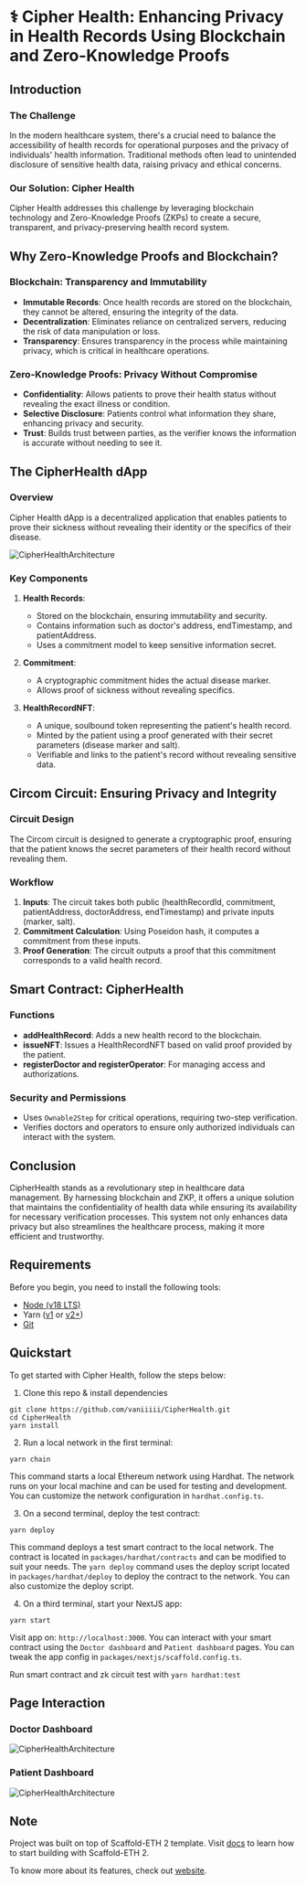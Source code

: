 # ⚕️ Cipher Health: Enhancing Privacy in Health Records Using Blockchain and Zero-Knowledge Proofs

## Introduction

### The Challenge

In the modern healthcare system, there's a crucial need to balance the accessibility of health records for operational purposes and the privacy of individuals' health information. Traditional methods often lead to unintended disclosure of sensitive health data, raising privacy and ethical concerns.

### Our Solution: Cipher Health
Cipher Health addresses this challenge by leveraging blockchain technology and Zero-Knowledge Proofs (ZKPs) to create a secure, transparent, and privacy-preserving health record system.

## Why Zero-Knowledge Proofs and Blockchain?

### Blockchain: Transparency and Immutability
- **Immutable Records**: Once health records are stored on the blockchain, they cannot be altered, ensuring the integrity of the data.
- **Decentralization**: Eliminates reliance on centralized servers, reducing the risk of data manipulation or loss.
- **Transparency**: Ensures transparency in the process while maintaining privacy, which is critical in healthcare operations.

### Zero-Knowledge Proofs: Privacy Without Compromise
- **Confidentiality**: Allows patients to prove their health status without revealing the exact illness or condition.
- **Selective Disclosure**: Patients control what information they share, enhancing privacy and security.
- **Trust**: Builds trust between parties, as the verifier knows the information is accurate without needing to see it.

## The CipherHealth dApp

### Overview
Cipher Health dApp is a decentralized application that enables patients to prove their sickness without revealing their identity or the specifics of their disease.

![CipherHealthArchitecture](./packages/nextjs/public/CipherHealth.png)
### Key Components

1. **Health Records**:
   - Stored on the blockchain, ensuring immutability and security.
   - Contains information such as doctor's address, endTimestamp, and patientAddress.
   - Uses a commitment model to keep sensitive information secret.

2. **Commitment**:
   - A cryptographic commitment hides the actual disease marker.
   - Allows proof of sickness without revealing specifics.

3. **HealthRecordNFT**:
   - A unique, soulbound token representing the patient's health record.
   - Minted by the patient using a proof generated with their secret parameters (disease marker and salt).
   - Verifiable and links to the patient's record without revealing sensitive data.

## Circom Circuit: Ensuring Privacy and Integrity

### Circuit Design
The Circom circuit is designed to generate a cryptographic proof, ensuring that the patient knows the secret parameters of their health record without revealing them.

### Workflow
1. **Inputs**: The circuit takes both public (healthRecordId, commitment, patientAddress, doctorAddress, endTimestamp) and private inputs (marker, salt).
2. **Commitment Calculation**: Using Poseidon hash, it computes a commitment from these inputs.
3. **Proof Generation**: The circuit outputs a proof that this commitment corresponds to a valid health record.

## Smart Contract: CipherHealth

### Functions
- **addHealthRecord**: Adds a new health record to the blockchain.
- **issueNFT**: Issues a HealthRecordNFT based on valid proof provided by the patient.
- **registerDoctor and registerOperator**: For managing access and authorizations.

### Security and Permissions
- Uses `Ownable2Step` for critical operations, requiring two-step verification.
- Verifies doctors and operators to ensure only authorized individuals can interact with the system.

## Conclusion

CipherHealth stands as a revolutionary step in healthcare data management. By harnessing blockchain and ZKP, it offers a unique solution that maintains the confidentiality of health data while ensuring its availability for necessary verification processes. This system not only enhances data privacy but also streamlines the healthcare process, making it more efficient and trustworthy.

## Requirements

Before you begin, you need to install the following tools:

- [Node (v18 LTS)](https://nodejs.org/en/download/)
- Yarn ([v1](https://classic.yarnpkg.com/en/docs/install/) or [v2+](https://yarnpkg.com/getting-started/install))
- [Git](https://git-scm.com/downloads)

## Quickstart

To get started with Cipher Health, follow the steps below:

1. Clone this repo & install dependencies

```
git clone https://github.com/vaniiiii/CipherHealth.git
cd CipherHealth
yarn install
```

2. Run a local network in the first terminal:

```
yarn chain
```

This command starts a local Ethereum network using Hardhat. The network runs on your local machine and can be used for testing and development. You can customize the network configuration in `hardhat.config.ts`.

3. On a second terminal, deploy the test contract:

```
yarn deploy
```

This command deploys a test smart contract to the local network. The contract is located in `packages/hardhat/contracts` and can be modified to suit your needs. The `yarn deploy` command uses the deploy script located in `packages/hardhat/deploy` to deploy the contract to the network. You can also customize the deploy script.

4. On a third terminal, start your NextJS app:

```
yarn start
```

Visit app on: `http://localhost:3000`. You can interact with your smart contract using the `Doctor dashboard` and `Patient dashboard` pages. You can tweak the app config in `packages/nextjs/scaffold.config.ts`.

Run smart contract and zk circuit test with `yarn hardhat:test`

## Page Interaction

### Doctor Dashboard
![CipherHealthArchitecture](./packages/nextjs/public/DoctorDashboard.png)

### Patient Dashboard
![CipherHealthArchitecture](./packages/nextjs/public/PatientDashboard.png)

## Note
Project was built on top of Scaffold-ETH 2 template. Visit [docs](https://docs.scaffoldeth.io) to learn how to start building with Scaffold-ETH 2.

To know more about its features, check out [website](https://scaffoldeth.io).


